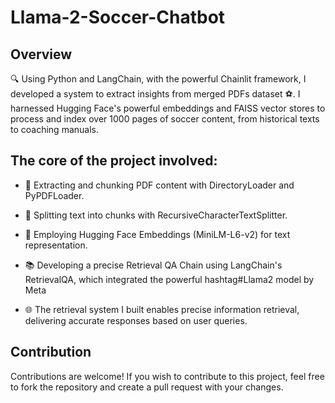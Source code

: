 # Llama-2-Soccer-Chatbot

## Overview
🔍 Using Python and LangChain, with the powerful Chainlit framework, I developed a system to extract insights from merged PDFs dataset ⚽️.
I harnessed Hugging Face's powerful embeddings and FAISS vector stores to process and index over 1000 pages of soccer content, from historical texts to coaching manuals.

## The core of the project involved:

- 📖 Extracting and chunking PDF content with DirectoryLoader and PyPDFLoader.
- 🧩 Splitting text into chunks with RecursiveCharacterTextSplitter.
- 🤖 Employing Hugging Face Embeddings (MiniLM-L6-v2) for text representation.

- 📚 Developing a precise Retrieval QA Chain using LangChain's RetrievalQA, which integrated the powerful hashtag#Llama2 model by Meta
- 🌐 The retrieval system I built enables precise information retrieval, delivering accurate responses based on user queries.

## Contribution

Contributions are welcome! If you wish to contribute to this project, feel free to fork the repository and create a pull request with your changes.

